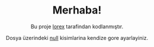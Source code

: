 <h1 align="center">Merhaba!</h1>
<p align="center">Bu proje <a href="https://github.com/whoxami">lorex</a> tarafindan kodlanmıştır.</p>
<p align="center">Dosya üzerindeki <a href="">null</a> kisimlarina kendize gore ayarlayiniz.</p>
